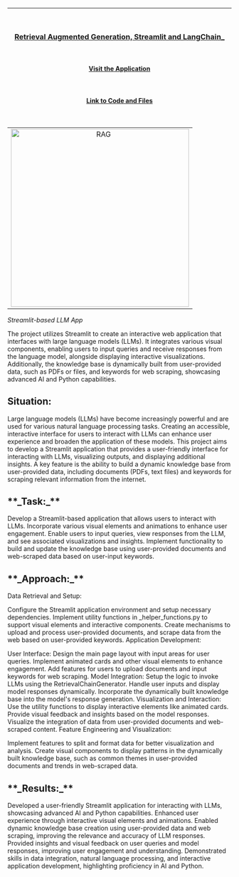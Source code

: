 <p align="center">
  
  ___
</p>
<br>

<h3 align="center">
  
  [Retrieval Augmented Generation, Streamlit and LangChain_](https://huggingface.co/spaces/arif97/Retrieval-Augmented-Generation)
</h3>
<br>


<h4 align="center">
  <a href="https://huggingface.co/spaces/arif97/Retrieval-Augmented-Generation">Visit the Application</a>
</h4>
<br>

<h4 align="center">
  <a href="https://huggingface.co/spaces/arif97/Retrieval-Augmented-Generation/tree/main">Link to Code and Files</a>
</h4>
<br>


<table align="center">
  <tr align="center">
    <td><img src="https://huggingface.co/spaces/arif97/Retrieval-Augmented-Generation/resolve/main/Images/rag.png" width="400" alt="RAG"></td>
    
  </tr>
</table>

_Streamlit-based LLM App_ 

The project utilizes Streamlit to create an interactive web application that interfaces with large language models (LLMs). It integrates various visual components, enabling users to input queries and receive responses from the language model, alongside displaying interactive visualizations. Additionally, the knowledge base is dynamically built from user-provided data, such as PDFs or files, and keywords for web scraping, showcasing advanced AI and Python capabilities.



##  **Situation:**

Large language models (LLMs) have become increasingly powerful and are used for various natural language processing tasks.
Creating an accessible, interactive interface for users to interact with LLMs can enhance user experience and broaden the application of these models.
This project aims to develop a Streamlit application that provides a user-friendly interface for interacting with LLMs, visualizing outputs, and displaying additional insights.
A key feature is the ability to build a dynamic knowledge base from user-provided data, including documents (PDFs, text files) and keywords for scraping relevant information from the internet.
<h2>**_Task:_**</h2>
Develop a Streamlit-based application that allows users to interact with LLMs.
Incorporate various visual elements and animations to enhance user engagement.
Enable users to input queries, view responses from the LLM, and see associated visualizations and insights.
Implement functionality to build and update the knowledge base using user-provided documents and web-scraped data based on user-input keywords.
<h2>**_Approach:_**</h2>
Data Retrieval and Setup:

Configure the Streamlit application environment and setup necessary dependencies.
Implement utility functions in _helper_functions.py to support visual elements and interactive components.
Create mechanisms to upload and process user-provided documents, and scrape data from the web based on user-provided keywords.
Application Development:

User Interface:
Design the main page layout with input areas for user queries.
Implement animated cards and other visual elements to enhance engagement.
Add features for users to upload documents and input keywords for web scraping.
Model Integration:
Setup the logic to invoke LLMs using the RetrievalChainGenerator.
Handle user inputs and display model responses dynamically.
Incorporate the dynamically built knowledge base into the model's response generation.
Visualization and Interaction:
Use the utility functions to display interactive elements like animated cards.
Provide visual feedback and insights based on the model responses.
Visualize the integration of data from user-provided documents and web-scraped content.
Feature Engineering and Visualization:

Implement features to split and format data for better visualization and analysis.
Create visual components to display patterns in the dynamically built knowledge base, such as common themes in user-provided documents and trends in web-scraped data.
<h2>**_Results:_**</h2>
Developed a user-friendly Streamlit application for interacting with LLMs, showcasing advanced AI and Python capabilities.
Enhanced user experience through interactive visual elements and animations.
Enabled dynamic knowledge base creation using user-provided data and web scraping, improving the relevance and accuracy of LLM responses.
Provided insights and visual feedback on user queries and model responses, improving user engagement and understanding.
Demonstrated skills in data integration, natural language processing, and interactive application development, highlighting proficiency in AI and Python.

